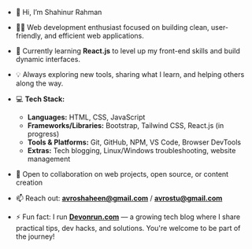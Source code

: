 - 👋 Hi, I’m Shahinur Rahman

- 👨‍💻 Web development enthusiast focused on building clean, user-friendly, and efficient web applications.  

- 🌱 Currently learning **React.js** to level up my front-end skills and build dynamic interfaces.  

- 💡 Always exploring new tools, sharing what I learn, and helping others along the way.  

- 💻 **Tech Stack:**  

  - **Languages:** HTML, CSS, JavaScript  
  - **Frameworks/Libraries:** Bootstrap, Tailwind CSS, React.js (in progress)  
  - **Tools & Platforms:** Git, GitHub, NPM, VS Code, Browser DevTools  
  - **Extras:** Tech blogging, Linux/Windows troubleshooting, website management 

- 🤝 Open to collaboration on web projects, open source, or content creation  

- 📫 Reach out: **avroshaheen@gmail.com** / **avrostu@gmail.com**  

- ⚡ Fun fact: I run [**Devonrun.com**](https://devonrun.com) — a growing tech blog where I share practical tips, dev hacks, and solutions. You're welcome to be part of the journey!
